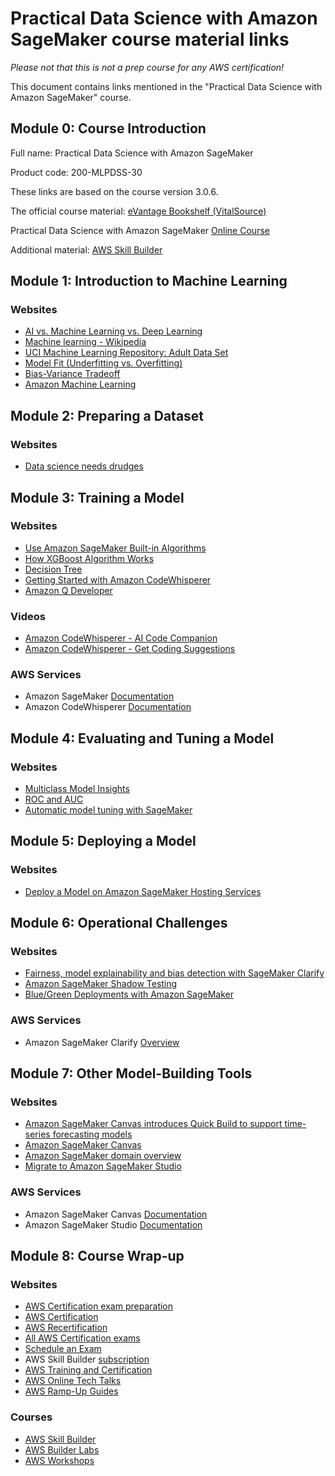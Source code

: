 # Practical Data Science with Amazon SageMaker course material links

_Please not that this is not a prep course for any AWS certification!_

This document contains links mentioned in the "Practical Data Science with Amazon SageMaker" course.

## Module 0: Course Introduction

Full name: Practical Data Science with Amazon SageMaker

Product code: 200-MLPDSS-30

These links are based on the course version 3.0.6.

The official course material: [eVantage Bookshelf (VitalSource)](https://evantage.gilmoreglobal.com)

Practical Data Science with Amazon SageMaker [Online Course](https://explore.skillbuilder.aws/learn/course/internal/view/elearning/21565/digital-classroom-practical-data-science-with-amazon-sagemaker)

Additional material: [AWS Skill Builder](https://skillbuilder.aws/search?searchText=Practical+Data+Science+with+Amazon+SageMaker&page=1&sort=item_relevancy)

## Module 1: Introduction to Machine Learning

### Websites

- [AI vs. Machine Learning vs. Deep Learning](https://wiki.pathmind.com/ai-vs-machine-learning-vs-deep-learning)
- [Machine learning - Wikipedia](https://en.wikipedia.org/wiki/Machine_learning)
- [UCI Machine Learning Repository: Adult Data Set](https://archive.ics.uci.edu/dataset/2/adult)
- [Model Fit (Underfitting vs. Overfitting)](https://docs.aws.amazon.com/machine-learning/latest/dg/model-fit-underfitting-vs-overfitting.html)
- [Bias-Variance Tradeoff](https://mlu-explain.github.io/bias-variance/)
- [Amazon Machine Learning](https://docs.aws.amazon.com/machine-learning/)

## Module 2: Preparing a Dataset

### Websites

- [Data science needs drudges](https://www.infoworld.com/article/3627276/data-science-needs-drudges.html)

## Module 3: Training a Model

### Websites

- [Use Amazon SageMaker Built-in Algorithms](https://docs.aws.amazon.com/sagemaker/latest/dg/algos.html)
- [How XGBoost Algorithm Works](https://docs.aws.amazon.com/sagemaker/latest/dg/xgboost-HowItWorks.html)
- [Decision Tree](https://mlu-explain.github.io/decision-tree/)
- [Getting Started with Amazon CodeWhisperer](https://docs.aws.amazon.com/codewhisperer/latest/userguide/getting-started.html)
- [Amazon Q Developer](https://aws.amazon.com/q/developer/)


### Videos

- [Amazon CodeWhisperer - AI Code Companion](https://youtu.be/qu67bvH2Y08)
- [Amazon CodeWhisperer - Get Coding Suggestions](https://youtu.be/GkZ4bT4DMwU)

### AWS Services

- Amazon SageMaker [Documentation](https://docs.aws.amazon.com/sagemaker/)
- Amazon CodeWhisperer [Documentation](https://docs.aws.amazon.com/codewhisperer/)

## Module 4: Evaluating and Tuning a Model

### Websites

- [Multiclass Model Insights](https://docs.aws.amazon.com/machine-learning/latest/dg/multiclass-model-insights.html)
- [ROC and AUC](https://mlu-explain.github.io/roc-auc)
- [Automatic model tuning with SageMaker](https://docs.aws.amazon.com/sagemaker/latest/dg/automatic-model-tuning.html)

## Module 5: Deploying a Model

### Websites

- [Deploy a Model on Amazon SageMaker Hosting Services](https://docs.aws.amazon.com/sagemaker/latest/dg/deploy-model.html)

## Module 6: Operational Challenges

### Websites

- [Fairness, model explainability and bias detection with SageMaker Clarify](https://docs.aws.amazon.com/sagemaker/latest/dg/clarify-configure-processing-jobs.html)
- [Amazon SageMaker Shadow Testing](https://aws.amazon.com/about-aws/whats-new/2022/11/amazon-sagemaker-shadow-testing/)
- [Blue/Green Deployments with Amazon SageMaker](https://docs.aws.amazon.com/sagemaker/latest/dg/deployment-guardrails-blue-green.html)

### AWS Services

- Amazon SageMaker Clarify [Overview](https://docs.aws.amazon.com/sagemaker/latest/dg/clarify-online-explainability.html)

## Module 7: Other Model-Building Tools

### Websites

- [Amazon SageMaker Canvas introduces Quick Build to support time-series forecasting models](https://aws.amazon.com/about-aws/whats-new/2022/10/amazon-sagemaker-canvas-quick-build-support-time-series-forecast-models)
- [Amazon SageMaker Canvas](https://aws.amazon.com/sagemaker/canvas/)
- [Amazon SageMaker domain overview](https://docs.aws.amazon.com/sagemaker/latest/dg/gs-studio-onboard.html)
- [Migrate to Amazon SageMaker Studio](https://docs.aws.amazon.com/sagemaker/latest/dg/studio-lab-use-migrate.html)

### AWS Services

- Amazon SageMaker Canvas [Documentation](https://docs.aws.amazon.com/sagemaker/latest/dg/canvas.html)
- Amazon SageMaker Studio [Documentation](https://docs.aws.amazon.com/sagemaker/latest/dg/studio.html)

## Module 8: Course Wrap-up

### Websites

- [AWS Certification exam preparation](https://aws.amazon.com/certification/certification-prep/)
- [AWS Certification](https://aws.amazon.com/certification/)
- [AWS Recertification](https://aws.amazon.com/certification/recertification/)
- [All AWS Certification exams](https://aws.amazon.com/certification/exams/)
- [Schedule an Exam](https://aws.amazon.com/certification/certification-prep/testing/)
- AWS Skill Builder [subscription](https://aws.amazon.com/training/digital)
- [AWS Training and Certification](https://aws.amazon.com/training)
- [AWS Online Tech Talks](https://aws.amazon.com/events/online-tech-talks/on-demand/)
- [AWS Ramp-Up Guides](https://aws.amazon.com/training/ramp-up-guides/)

### Courses

- [AWS Skill Builder](https://explore.skillbuilder.aws/learn)
- [AWS Builder Labs](https://aws.amazon.com/training/digital/aws-builder-labs/)
- [AWS Workshops](https://workshops.aws/)
